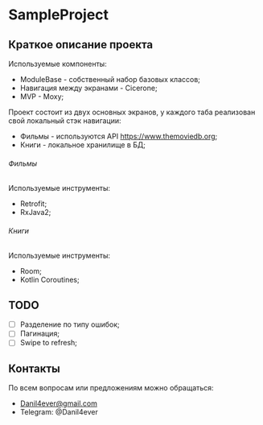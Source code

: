 # SampleProject

## Краткое описание проекта

Используемые компоненты:
 - ModuleBase - собственный набор базовых классов;
 - Навигация между экранами - Cicerone;
 - MVP - Moxy;
 
Проект состоит из двух основных экранов, у каждого таба реализован свой локальный стэк навигации:
 - Фильмы - используются API https://www.themoviedb.org;
 - Книги - локальное хранилище в БД;
 
###### Фильмы
Используемые инструменты:
 - Retrofit;
 - RxJava2;
###### Книги
Используемые инструменты:
 - Room;
 - Kotlin Coroutines;
 
## TODO
 - [ ] Разделение по типу ошибок;
 - [ ] Пагинация;
 - [ ] Swipe to refresh;
 
## Контакты
По всем вопросам или предложениям можно обращаться:
 - Danil4ever@gmail.com
 - Telegram: @Danil4ever
